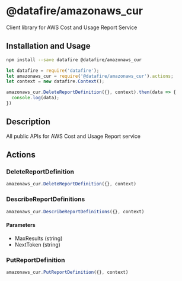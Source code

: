 # @datafire/amazonaws_cur

Client library for AWS Cost and Usage Report Service

## Installation and Usage
```bash
npm install --save datafire @datafire/amazonaws_cur
```

```js
let datafire = require('datafire');
let amazonaws_cur = require('@datafire/amazonaws_cur').actions;
let context = new datafire.Context();

amazonaws_cur.DeleteReportDefinition({}, context).then(data => {
  console.log(data);
})
```

## Description
All public APIs for AWS Cost and Usage Report service

## Actions
### DeleteReportDefinition



```js
amazonaws_cur.DeleteReportDefinition({}, context)
```


### DescribeReportDefinitions



```js
amazonaws_cur.DescribeReportDefinitions({}, context)
```

#### Parameters
* MaxResults (string)
* NextToken (string)

### PutReportDefinition



```js
amazonaws_cur.PutReportDefinition({}, context)
```


